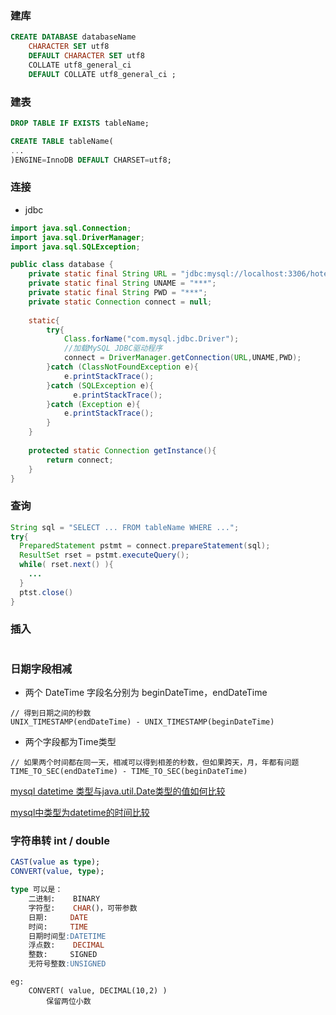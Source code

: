 ### 建库

```sql
CREATE DATABASE databaseName
	CHARACTER SET utf8
	DEFAULT CHARACTER SET utf8
	COLLATE utf8_general_ci
	DEFAULT COLLATE utf8_general_ci ;
```

### 建表

```sql
DROP TABLE IF EXISTS tableName;

CREATE TABLE tableName(
...
)ENGINE=InnoDB DEFAULT CHARSET=utf8;
```



### 连接

* jdbc

```java
import java.sql.Connection;
import java.sql.DriverManager;
import java.sql.SQLException;

public class database {
	private static final String URL = "jdbc:mysql://localhost:3306/hotel?useSSL=true&characterEncoding=utf8";
	private static final String UNAME = "***";
	private static final String PWD = "***";
	private static Connection connect = null;
	
	static{
		try{
			Class.forName("com.mysql.jdbc.Driver");
			//加载MySQL JDBC驱动程序
			connect = DriverManager.getConnection(URL,UNAME,PWD);	
		}catch (ClassNotFoundException e){
			e.printStackTrace();
		}catch (SQLException e){
		      e.printStackTrace();
		}catch (Exception e){
			e.printStackTrace();
		}
	}
	
	protected static Connection getInstance(){
		return connect;
	}
}
```





### 查询

```Java
String sql = "SELECT ... FROM tableName WHERE ...";
try{
  PreparedStatement pstmt = connect.prepareStatement(sql);
  ResultSet rset = pstmt.executeQuery();
  while( rset.next() ){
    ...
  }
  ptst.close()
}
```

### 插入

```

```



### 日期字段相减

* 两个 DateTime 字段名分别为 beginDateTime，endDateTime

```
// 得到日期之间的秒数
UNIX_TIMESTAMP(endDateTime) - UNIX_TIMESTAMP(beginDateTime)
```

* 两个字段都为Time类型

```
// 如果两个时间都在同一天，相减可以得到相差的秒数，但如果跨天，月，年都有问题
TIME_TO_SEC(endDateTime) - TIME_TO_SEC(beginDateTime)
```

[mysql datetime 类型与java.util.Date类型的值如何比较](https://segmentfault.com/q/1010000008617215)

[mysql中类型为datetime的时间比较](https://segmentfault.com/q/1010000003055302)



### 字符串转 int / double

```Sql
CAST(value as type);  
CONVERT(value, type); 

type 可以是：
	二进制:	BINARY    
    字符型:	CHAR()，可带参数     
    日期:		DATE     
    时间: 	TIME     
    日期时间型:DATETIME     
    浮点数:	DECIMAL      
    整数:		SIGNED     
    无符号整数:UNSIGNED 
```

```
eg:
	CONVERT( value, DECIMAL(10,2) )
		保留两位小数
```









```

```











